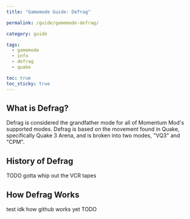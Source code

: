 ```yaml
---
title: "Gamemode Guide: Defrag"

permalink: /guide/gamemode-defrag/

category: guide

tags:
  - gamemode
  - info
  - defrag
  - quake

toc: true
toc_sticky: true
---
```


## What is Defrag?

Defrag is considered the grandfather mode for all of Momentum Mod's supported modes. Defrag is based on the movement found in Quake, specifically Quake 3 Arena, and is broken into two modes, "VQ3" and "CPM".

## History of Defrag

TODO gotta whip out the VCR tapes

## How Defrag Works
test idk how github works yet
TODO
